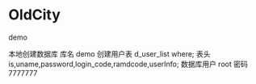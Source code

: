 # OldCity
demo

本地创建数据库
库名 demo  创建用户表 d_user_list where;   表头 is,uname,password,login_code,ramdcode,userInfo;
数据库用户  root 密码 7777777




